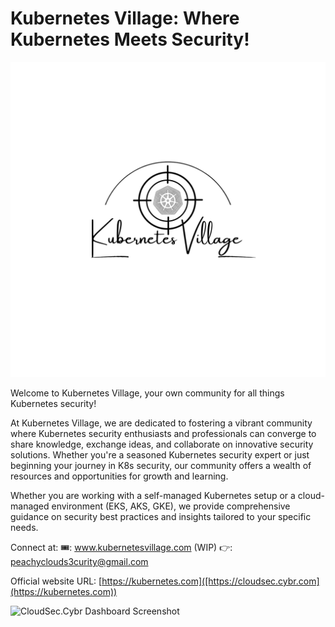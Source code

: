 # Kubernetes Village: Where Kubernetes Meets Security!


![k8svillagelogo](./docs/assets/k8svillagelogo.png)

Welcome to Kubernetes Village, your own community for all things Kubernetes security!

At Kubernetes Village, we are dedicated to fostering a vibrant community where Kubernetes security enthusiasts and professionals can converge to share knowledge, exchange ideas, and collaborate on innovative security solutions. Whether you're a seasoned Kubernetes security expert or just beginning your journey in K8s security, our community offers a wealth of resources and opportunities for growth and learning.

Whether you are working with a self-managed Kubernetes setup or a cloud-managed environment (EKS, AKS, GKE), we provide comprehensive guidance on security best practices and insights tailored to your specific needs.

Connect at:
🎟️: www.kubernetesvillage.com (WIP)
👉: peachyclouds3curity@gmail.com

Official website URL: [https://kubernetes.com]([https://cloudsec.cybr.com](https://kubernetes.com))

![CloudSec.Cybr Dashboard Screenshot](./docs/assets/cloudsec.cybr.com-screenshot.jpg)
